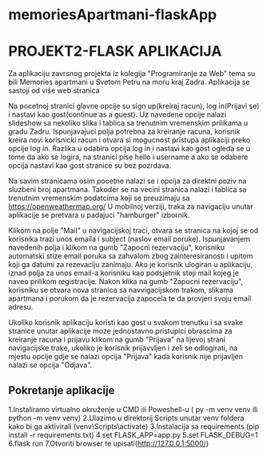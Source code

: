 # memoriesApartmani-flaskApp

# PROJEKT2-FLASK APLIKACIJA
Za aplikaciju zavrsnog projekta iz kolegija "Programiranje za Web" tema su bili Memories apartmani u Svetom Petru na moru kraj Zadra.
Aplikacija se sastoji od više web stranica 

Na pocetnoj stranici glavne opcije su sign up(kreiraj racun), log in(Prijavi se) i nastavi kao gost(continue as a guest).
Uz navedene opcije nalazi slideshow sa nekoliko slika i tablica sa trenutnim vremenskim prilikama u gradu Zadru.
Ispunjavajuci polja potrebna za kreiranje racuna, korisnik kreira novi korisnicki racun i otvara si mogucnost pristupa aplikaciji preko opcije log in.
Razlika u odabira opcija log in i nastavi kao gost ogleda se u tome da ako se logira, na stranici pise 
hello i username a ako se odabere opcija nastavi kao gost stranice su bez pozrdava.

Na savim stranicama osim pocetne nalazi se i opcija za direktni poziv na sluzbeni broj apartmana.
Takoder se na vecini stranica nalazi i tablica sa trenutnim vremenskim podatcima koji se preuzimaju sa https://openweathermap.org/
U mobilnoj verziji, traka za navigaciju unutar aplikacije se pretvara u padajuci "hamburger" izbornik.

Klikom na polje "Mail" u navigacijskoj traci, otvara se stranica na kojoj se od korisnika trazi unos emaila i subject (naslov email poruke). Ispunjavanjem navedenih polja i klikom na gumb "Zapocni rezervaciju", korisniku automatski stize email poruka sa zahvalom zbog zainteresiranosti i upitom koji ga datumi za rezevaciju zanimaju. Ako je korisnik ulogiran u aplikaciju, iznad polja za unos email-a korisniku kao podsjetnik stoji mail kojeg je naveo prilikom registracije. Nakon klika na gumb "Zapocni rezervaciju", korisniku se otvara nova stranica sa navvigacijskom trakom, slikama apartmana i porukom da je rezervacija zapocela te da provjeri svoju email adresu.

Ukoliko korisnik aplikaciju koristi kao gost u svakom trenutku i sa svake stranice unutar aplikacije moze jednostavno pristupici obrascima za kreiranje racuna i prijavu klikom na gumb "Prijava" na lijevoj strani navigacijske trake, ukoliko je korisnik prijavvljen i zeli se odlogirati, na mjestu opcije gdje se nalazi opcija "Prijava" kada korisnik nije prijavljen nalazi se opcija "Odjava".

## Pokretanje aplikacije
1.Instaliramo virtualno okruženje u CMD ili Poweshell-u ( py -m venv venv ili python -m venv venv)
2.Ulazimo u direktorij Scripts unutar venv foldera kako bi ga aktivirali (venv\Scripts\activate)
3.Instalacija sa requirements (pip install -r requirements.txt)
4.set FLASK_APP=app.py
5.set FLASK_DEBUG=1
6.flask run
7.Otvoriti browser te upisati(http://127.0.0.1:5000/)
